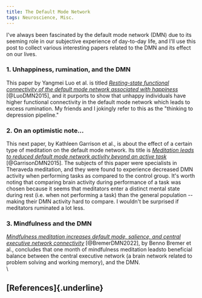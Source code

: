 ```yaml
---
title: The Default Mode Network
tags: Neuroscience, Misc.
---
```


I've always been fascinated by the default mode network (DMN) due to its 
seeming role in our subjective experience of day-to-day life, and I'll use 
this post to  collect various interesting papers related to the DMN and its
effect on our lives.

### 1. Unhappiness, rumination, and the DMN ###

This paper by Yangmei Luo et al. is titled [<i>Resting-state functional
connectivity of the default mode network associated with happiness</i>](https://doi.org/10.1093%2Fscan%2Fnsv132)
[@LuoDMN2015], and it purports to show that unhappy individuals have higher 
functional connectivity in the default mode network which leads to excess 
rumination. My friends and I jokingly refer to this as the "thinking to 
depression pipeline."

### 2. On an optimistic note... ###

This next paper, by Kathleen Garrison et al., is about the effect of a certain
type of meditation on the default mode network. Its title is [<i>Meditation
leads to reduced default mode network activity beyond an active task</i>](https://doi.org/10.3758%2Fs13415-015-0358-3)
[@GarrisonDMN2015].
The subjects of this paper were specialists in Theraveda meditation, and they
were found to experience decreased DMN activity when performing tasks as
compared to the control group. It's worth noting that comparing
brain activity during performance of a task was chosen because it seems 
that meditators enter a distinct mental state during rest (i.e. when not 
performing a task) than the general population -- making their DMN activity hard
to compare. I wouldn't be surprised if meditators ruminated a lot less.

### 3. Mindfulness and the DMN ###

[<i>Mindfulness meditation increases default mode, salience, and central
executive network connectivity</i>](https://doi.org/10.1038/s41598-022-17325-6)
[@BremerDMN2022],
by Benno Bremer et al., concludes that one month of mindfulness meditation leadsto beneficial balance between the central executive network (a brain network 
related to problem solving and working memory), and the DMN. 
\
\

## [References]{.underline} ##


